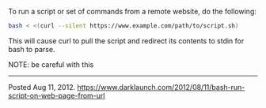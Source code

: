 To run a script or set of commands from a remote website, do the following:

```bash
bash < <(curl --silent https://www.example.com/path/to/script.sh)
```

This will cause curl to pull the script and redirect its contents to stdin for bash to parse.

NOTE: be careful with this

---

Posted Aug 11, 2012.
https://www.darklaunch.com/2012/08/11/bash-run-script-on-web-page-from-url